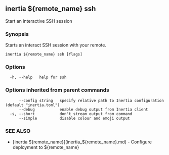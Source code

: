 ## inertia ${remote_name} ssh

Start an interactive SSH session

### Synopsis

Starts an interact SSH session with your remote.

```
inertia ${remote_name} ssh [flags]
```

### Options

```
  -h, --help   help for ssh
```

### Options inherited from parent commands

```
      --config string   specify relative path to Inertia configuration (default "inertia.toml")
      --debug           enable debug output from Inertia client
  -s, --short           don't stream output from command
      --simple          disable colour and emoji output
```

### SEE ALSO

* [inertia ${remote_name}](inertia_${remote_name}.md)	 - Configure deployment to ${remote_name}

